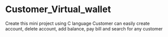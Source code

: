 # Customer_Virtual_wallet
Create this mini project using C language
Customer can easily create account, delete account, add balance, pay bill and search for any customer 
